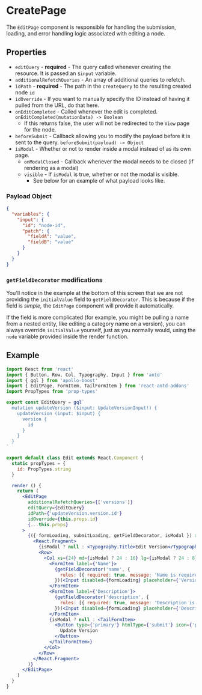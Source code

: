 # CreatePage

The `EditPage` component is responsible for handling the submission, loading, and error
handling logic associated with editing a node.

## Properties

- `editQuery` - **required** - The query called whenever creating the resource. It is passed an `$input` variable.
- `additionalRefetchQueries` - An array of additional queries to refetch.
- `idPath` - **required** - The path in the `createQuery` to the resulting created node `id`
- `idOverride` - If you want to manually specify the ID instead of having it pulled from the URL, do that here.
- `onEditCompleted` - Called whenever the edit is completed. `onEditCompleted(mutationData) -> Boolean`
  - If this returns false, the user will not be redirected to the `View` page for the node.
- `beforeSubmit` - Callback allowing you to modify the payload before it is sent to the query. `beforeSubmit(payload) -> Object`
- `isModal` - Whether or not to render inside a modal instead of as its own page.
  - `onModalClosed` - Callback whenever the modal needs to be closed (if rendering as a modal)
  - `visible` - If `isModal` is true, whether or not the modal is visible.
    - See below for an example of what payload looks like.

### Payload Object

```json
{
  "variables": {
    "input": {
      "id": "node-id",
      "patch": {
        "fieldA": "value",
        "fieldB": "value"
      }
    }
  }
}
```

### `getFieldDecorator` modifications

You'll notice in the example at the bottom of this screen that we are not providing the
`initialValue` field to `getFieldDecorator`. This is because if the field is _simple,_
the `EditPage` component will provide it automatically.

If the field is more complicated (for example, you might be pulling a name from a nested
entity, like editing a category name on a version), you can always override `initialValue`
yourself, just as you normally would, using the `node` variable provided inside the
render function.

## Example

```jsx
import React from 'react'
import { Button, Row, Col, Typography, Input } from 'antd'
import { gql } from 'apollo-boost'
import { EditPage, FormItem, TailFormItem } from 'react-antd-addons'
import PropTypes from 'prop-types'

export const EditQuery = gql`
  mutation updateVersion ($input: UpdateVersionInput!) {
    updateVersion (input: $input) {
      version {
        id
      }
    }
  }
`

export default class Edit extends React.Component {
  static propTypes = {
    id: PropTypes.string
  }

  render () {
    return (
      <EditPage
        additionalRefetchQueries={['versions']}
        editQuery={EditQuery}
        idPath={'updateVersion.version.id'}
        idOverride={this.props.id}
        {...this.props}
      >
        {({ formLoading, submitLoading, getFieldDecorator, isModal }) => (
          <React.Fragment>
            {isModal ? null : <Typography.Title>Edit Version</Typography.Title>}
            <Row>
              <Col xs={24} md={isModal ? 24 : 16} lg={isModal ? 24 : 8}>
                <FormItem label={'Name'}>
                  {getFieldDecorator('name', {
                    rules: [{ required: true, message: 'Name is required.' }]
                  })(<Input disabled={formLoading} placeholder={'Version Name'} />)}
                </FormItem>
                <FormItem label={'Description'}>
                  {getFieldDecorator('description', {
                    rules: [{ required: true, message: 'Description is required.' }]
                  })(<Input disabled={formLoading} placeholder={'Description!'} />)}
                </FormItem>
                {isModal ? null : <TailFormItem>
                  <Button type={'primary'} htmlType={'submit'} icon={'plus'} loading={submitLoading}>
                    Update Version
                  </Button>
                </TailFormItem>}
              </Col>
            </Row>
          </React.Fragment>
        )}
      </EditPage>
    )
  }
}
```
